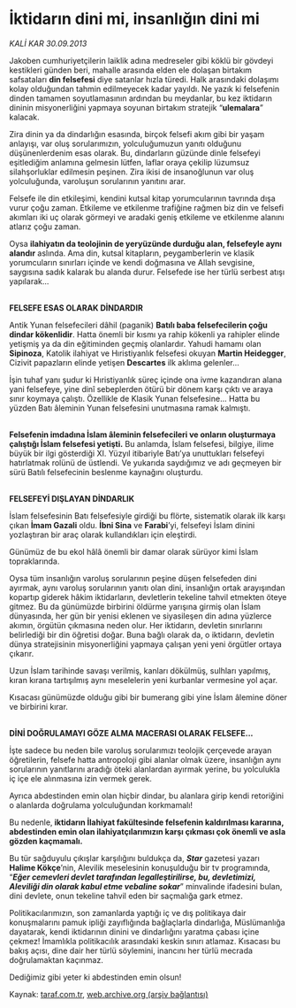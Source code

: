 # İktidarın dini mi, insanlığın dini mi

*KALİ KAR 30.09.2013*

<div class="yazi"><p>Jakoben cumhuriyetçilerin laiklik adına medreseler gibi köklü bir gövdeyi kestikleri günden beri, mahalle arasında elden ele dolaşan birtakım safsataları <b>din felsefesi</b> diye satanlar hızla türedi. Halk arasındaki dolaşımı kolay olduğundan tahmin edilmeyecek kadar yayıldı. Ne yazık ki felsefenin dinden tamamen soyutlamasının ardından bu meydanlar, bu kez iktidarın dininin misyonerliğini yapmaya soyunan birtakım stratejik “<b>ulemalara</b>” kalacak.</p>
<p>Zira dinin ya da dindarlığın esasında, birçok felsefi akım gibi bir yaşam anlayışı, var oluş sorularımızın, yolculuğumuzun yanıtı olduğunu düşünenlerdenim esas olarak. Bu, dindarların güzünde dinle felsefeyi eşitlediğim anlamına gelmesin lütfen, laflar oraya çekilip lüzumsuz silahşorluklar edilmesin peşinen. Zira ikisi de insanoğlunun var oluş yolculuğunda, varoluşun sorularının yanıtını arar.</p>
<p>Felsefe ile din etkileşimi, kendini kutsal kitap yorumcularının tavrında dışa vurur çoğu zaman. Etkileme ve etkilenme trafiğine rağmen biz din ve felsefi akımları iki uç olarak görmeyi ve aradaki geniş etkileme ve etkilenme alanını atlarız çoğu zaman. </p>
<p>Oysa <b>ilahiyatın da teolojinin de yeryüzünde durduğu alan, felsefeyle aynı alandır</b> aslında. Ama din, kutsal kitapların, peygamberlerin ve klasik yorumcuların sınırları içinde ve kendi doğmasına ve Allah sevgisine, saygısına sadık kalarak bu alanda durur. Felsefede ise her türlü serbest atışı yapılarak... </p>
<p><b><br/>FELSEFE ESAS OLARAK DİNDARDIR</b></p>
<p>Antik Yunan felsefecileri dâhil (paganik) <b>Batılı baba felsefecilerin çoğu dindar kökenlidir</b>. Hatta önemli bir kısmı ya rahip kökenli ya rahipler elinde yetişmiş ya da din eğitiminden geçmiş olanlardır. Yahudi hamamı olan <b>Sipinoza</b>, Katolik ilahiyat ve Hıristiyanlık felsefesi okuyan <b>Martin Heidegger</b>, Cizivit papazların elinde yetişen <b>Descartes</b> ilk aklıma gelenler...</p>
<p>İşin tuhaf yanı şudur ki Hıristiyanlık süreç içinde ona ivme kazandıran alana yani felsefeye, yine dinî sebeplerden ötürü bir dönem karşı çıktı ve araya sınır koymaya çalıştı. Özellikle de Klasik Yunan felsefesine... Hatta bu yüzden Batı âleminin Yunan felsefesini unutmasına ramak kalmıştı. </p>
<p><b><br/>Felsefenin imdadına İslam âleminin felsefecileri ve onların oluşturmaya çalıştığı İslam felsefesi yetişti.</b> Bu anlamda, İslam felsefesi, bilgiye, ilime büyük bir ilgi gösterdiği XI. Yüzyıl itibariyle Batı’ya unuttukları felsefeyi hatırlatmak rolünü de üstlendi. Ve yukarıda saydığımız ve adı geçmeyen bir sürü Batılı felsefecinin beslenme kaynağını oluşturdu.</p>
<p><b><br/>FELSEFEYİ DIŞLAYAN DİNDARLIK</b></p>
<p>İslam felsefesinin Batı felsefesiyle girdiği bu flörte, sistematik olarak ilk karşı çıkan <b>İmam Gazali</b> oldu. <b>İbni Sina</b> ve <b>Farabi</b>’yi, felsefeyi İslam dinini yozlaştıran bir araç olarak kullandıkları için eleştirdi. </p>
<p>Günümüz de bu ekol hâlâ önemli bir damar olarak sürüyor kimi İslam topraklarında. </p>
<p>Oysa tüm insanlığın varoluş sorularının peşine düşen felsefeden dini ayırmak, aynı varoluş sorularının yanıtı olan dini, insanlığın ortak arayışından kopartıp giderek hâkim iktidarların, devletlerin tekeline tahvil etmekten öteye gitmez. Bu da günümüzde birbirini öldürme yarışına girmiş olan İslam dünyasında, her gün bir yenisi eklenen ve siyasileşen din adına yüzlerce akımın, örgütün çıkmasına neden olur. Her iktidarın, devletin sınırlarını belirlediği bir din öğretisi doğar. Buna bağlı olarak da, o iktidarın, devletin dünya stratejisinin misyonerliğini yapmaya çalışan yeni yeni örgütler ortaya çıkarır. </p>
<p>Uzun İslam tarihinde savaşı verilmiş, kanları dökülmüş, sulhları yapılmış, kıran kırana tartışılmış aynı meselelerin yeni kurbanlar vermesine yol açar.</p>
<p>Kısacası günümüzde olduğu gibi bir bumerang gibi yine İslam âlemine döner ve birbirini kırar.</p>
<p><b><br/>DİNİ DOĞRULAMAYI GÖZE ALMA MACERASI OLARAK FELSEFE...</b></p>
<p>İşte sadece bu neden bile varoluş sorularımızı teolojik çerçevede arayan öğretilerin, felsefe hatta antropoloji gibi alanlar olmak üzere, insanlığın aynı sorularının yanıtlarını aradığı öteki alanlardan ayırmak yerine, bu yolculukla iç içe ele alınmasına izin vermek gerek. </p>
<p>Ayrıca abdestinden emin olan hiçbir dindar, bu alanlara girip kendi retoriğini o alanlarda doğrulama yolculuğundan korkmamalı! </p>
<p>Bu nedenle,<b> iktidarın İlahiyat fakültesinde felsefenin kaldırılması kararına, abdestinden emin olan ilahiyatçılarımızın karşı çıkması çok önemli ve asla gözden kaçmamalı. </b></p>
<p>Bu tür sağduyulu çıkışlar karşılığını buldukça da, <b><i>Star</i></b> gazetesi yazarı <b>Halime Kökçe</b>’nin, Alevilik meselesinin konuşulduğu bir tv programında, “<b><i>Eğer cemevleri devlet tarafından legalleştirilirse, bu, devletimizi, Aleviliği din olarak kabul etme vebaline sokar</i></b>” minvalinde ifadesini bulan, dini devlete, onun tekeline tahvil eden bir saçmalığa gark etmez. </p>
<p>Politikacılarımızın, son zamanlarda yaptığı iç ve dış politikaya dair konuşmalarını pamuk ipliği zayıflığında bağlaçlarla dindarlığa, Müslümanlığa dayatarak, kendi iktidarının dinini ve dindarlığını yaratma çabası içine çekmez! İmamlıkla politikacılık arasındaki keskin sınırı atlamaz. Kısacası bu bakış açısı, dine dair her türlü söylemini, inancını her türlü mecrada doğrulamaktan kaçınmaz. </p>
<p>Dediğimiz gibi yeter ki abdestinden emin olsun!</p>
</div>

Kaynak: [taraf.com.tr](http://www.taraf.com.tr:80/kali-kar/makale-iktidarin-dini-mi-insanligin-dini-mi.htm), [web.archive.org (arşiv bağlantısı)](http://web.archive.org/web/20131002055900/http://www.taraf.com.tr:80/kali-kar/makale-iktidarin-dini-mi-insanligin-dini-mi.htm)
